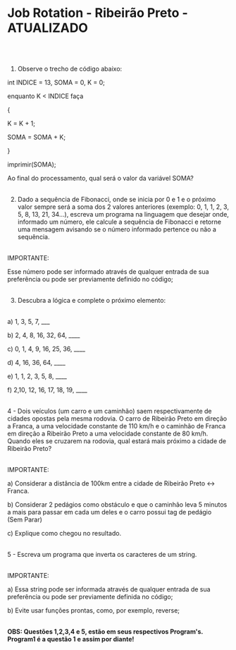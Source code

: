 <h1> Job Rotation - Ribeirão Preto - ATUALIZADO </h1> <br /> <br />

1. Observe o trecho de código abaixo: <br />

int INDICE = 13, SOMA = 0, K = 0; <br />

enquanto K < INDICE faça <br />

{ <br />

K = K + 1; <br />

SOMA = SOMA + K; <br />

} <br />

imprimir(SOMA); <br />

Ao final do processamento, qual será o valor da variável SOMA? <br /> <br />

2. Dado a sequência de Fibonacci, onde se inicia por 0 e 1 e o próximo valor sempre será a soma dos 2 valores anteriores (exemplo: 0, 1, 1, 2, 3, 5, 8, 13, 21, 34...), escreva um programa na linguagem que desejar onde, informado um número, ele calcule a sequência de Fibonacci e retorne uma mensagem avisando se o número informado pertence ou não a sequência. <br /> <br />

IMPORTANTE: <br />

Esse número pode ser informado através de qualquer entrada de sua preferência ou pode ser previamente definido no código; <br /> <br />

3. Descubra a lógica e complete o próximo elemento: <br /> <br />

a) 1, 3, 5, 7, \_\_\_ <br />

b) 2, 4, 8, 16, 32, 64, \_\_\_\_ <br />

c) 0, 1, 4, 9, 16, 25, 36, \_\_\_\_ <br />

d) 4, 16, 36, 64, \_\_\_\_ <br />

e) 1, 1, 2, 3, 5, 8, \_\_\_\_ <br />

f) 2,10, 12, 16, 17, 18, 19, \_\_\_\_ <br /> <br />

4 - Dois veículos (um carro e um caminhão) saem respectivamente de cidades opostas pela mesma rodovia. O carro de Ribeirão Preto em direção a Franca, a uma velocidade constante de 110 km/h e o caminhão de Franca em direção a Ribeirão Preto a uma velocidade constante de 80 km/h. Quando eles se cruzarem na rodovia, qual estará mais próximo a cidade de Ribeirão Preto? <br /> <br />

IMPORTANTE: <br />

a) Considerar a distância de 100km entre a cidade de Ribeirão Preto <-> Franca. <br />

b) Considerar 2 pedágios como obstáculo e que o caminhão leva 5 minutos a mais para passar em cada um deles e o carro possui tag de pedágio <br /> (Sem Parar)

c) Explique como chegou no resultado. <br /> <br />

5 - Escreva um programa que inverta os caracteres de um string. <br /> <br />

IMPORTANTE: <br />

a) Essa string pode ser informada através de qualquer entrada de sua preferência ou pode ser previamente definida no código; <br />

b) Evite usar funções prontas, como, por exemplo, reverse; <br /> <br />

<b>OBS: Questões 1,2,3,4 e 5, estão em seus respectivos Program's. Program1 é a questão 1 e assim por diante!</b>
